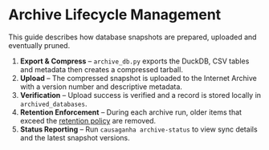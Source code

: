 # Archive Lifecycle Management

This guide describes how database snapshots are prepared, uploaded and eventually pruned.

1. **Export & Compress** – `archive_db.py` exports the DuckDB, CSV tables and metadata then creates a compressed tarball.
2. **Upload** – The compressed snapshot is uploaded to the Internet Archive with a version number and descriptive metadata.
3. **Verification** – Upload success is verified and a record is stored locally in `archived_databases`.
4. **Retention Enforcement** – During each archive run, older items that exceed the [retention policy](archive_retention_policy.md) are removed.
5. **Status Reporting** – Run `causaganha archive-status` to view sync details and the latest snapshot versions.
